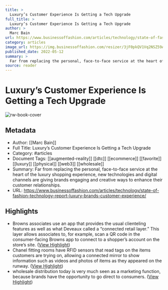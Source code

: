 ```yaml
---
title: >
  Luxury’s Customer Experience Is Getting a Tech Upgrade
full_title: >
  Luxury’s Customer Experience Is Getting a Tech Upgrade
author: >
  Marc Bain
url: https://www.businessoffashion.com/articles/technology/state-of-fashion-technology-report-luxury-brands-customer-experience/
category: articles
image_url: https://img.businessoffashion.com/resizer/3jF0pkQV1Vq2NSZ59AiEPUAgaU4=/1200x630/filters:format(jpg):quality(70)/cloudfront-eu-central-1.images.arcpublishing.com/businessoffashion/MF53BD4ENNHVBJNHZTDQ3EVNQU.jpg
published_date: 2022-05-12
summary: >
  Far from replacing the personal, face-to-face service at the heart of the luxury shopping experience, new technologies and digital channels are giving brands engaging and creative ways to enhance their customer relationships.
source: reader
---
```

# Luxury’s Customer Experience Is Getting a Tech Upgrade

![rw-book-cover](https://img.businessoffashion.com/resizer/3jF0pkQV1Vq2NSZ59AiEPUAgaU4=/1200x630/filters:format(jpg):quality(70)/cloudfront-eu-central-1.images.arcpublishing.com/businessoffashion/MF53BD4ENNHVBJNHZTDQ3EVNQU.jpg)

## Metadata
- Author: [[Marc Bain]]
- Full Title: Luxury’s Customer Experience Is Getting a Tech Upgrade
- Category: #articles
- Document Tags: [[augmented-reality]] [[dtc]] [[ecommerce]] [[favorite]] [[luxury]] [[physical]] [[web3]] [[wholesale]] 
- Summary: Far from replacing the personal, face-to-face service at the heart of the luxury shopping experience, new technologies and digital channels are giving brands engaging and creative ways to enhance their customer relationships.
- URL: https://www.businessoffashion.com/articles/technology/state-of-fashion-technology-report-luxury-brands-customer-experience/

## Highlights
- Browns associates use an app that provides the usual clienteling features as well as what Deveaux called a “connected retail layer.” This layer allows associates to, for example, scan a QR code in the consumer-facing Browns app to connect to a shopper’s account on the store’s site. ([View Highlight](https://read.readwise.io/read/01hkwheb8w6ytvvk6728fhvwg9))
- Chanel fitting rooms have RFID sensors that read tags on the items customers are trying on, allowing a connected mirror to show information such as videos and photos of items as they appeared on the runway. ([View Highlight](https://read.readwise.io/read/01hkwhdxd23g68191dgsa7ecr6))
- wholesale distribution today is very much seen as a marketing function, because brands have the opportunity to go direct to consumers. ([View Highlight](https://read.readwise.io/read/01hkwhgzzvkmax1gq1gzkdd83f))


